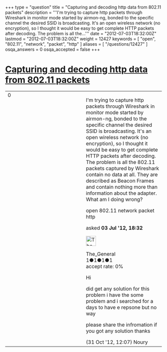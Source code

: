 +++
type = "question"
title = "Capturing and decoding http data from 802.11 packets"
description = '''I&#x27;m trying to capture http packets through Wireshark in monitor mode started by airmon-ng, bonded to the specific channel the desired SSID is broadcasting. It&#x27;s an open wireless network (no encryption), so I thought it would be easy to get complete HTTP packets after decoding. The problem is all the...'''
date = "2012-07-03T18:32:00Z"
lastmod = "2012-07-03T18:32:00Z"
weight = 12427
keywords = [ "open", "802.11", "network", "packet", "http" ]
aliases = [ "/questions/12427" ]
osqa_answers = 0
osqa_accepted = false
+++

<div class="headNormal">

# [Capturing and decoding http data from 802.11 packets](/questions/12427/capturing-and-decoding-http-data-from-80211-packets)

</div>

<div id="main-body">

<div id="askform">

<table id="question-table" style="width:100%;"><colgroup><col style="width: 50%" /><col style="width: 50%" /></colgroup><tbody><tr class="odd"><td style="width: 30px; vertical-align: top"><div class="vote-buttons"><div id="post-12427-score" class="post-score" title="current number of votes">0</div><div id="favorite-count" class="favorite-count"></div></div></td><td><div id="item-right"><div class="question-body"><p>I'm trying to capture http packets through Wireshark in monitor mode started by airmon-ng, bonded to the specific channel the desired SSID is broadcasting. It's an open wireless network (no encryption), so I thought it would be easy to get complete HTTP packets after decoding. The problem is all the 802.11 packets captured by Wireshark contain no data at all. They are described as Beacon Frames and contain nothing more than information about the adapter. What am I doing wrong?</p></div><div id="question-tags" class="tags-container tags">open 802.11 network packet http</div><div id="question-controls" class="post-controls"></div><div class="post-update-info-container"><div class="post-update-info post-update-info-user"><p>asked <strong>03 Jul '12, 18:32</strong></p><img src="https://secure.gravatar.com/avatar/4552ed53c41ee6a6b3861430ff47414d?s=32&amp;d=identicon&amp;r=g" class="gravatar" width="32" height="32" alt="The_General&#39;s gravatar image" /><p>The_General<br />
<span class="score" title="1 reputation points">1</span><span title="1 badges"><span class="badge1">●</span><span class="badgecount">1</span></span><span title="1 badges"><span class="silver">●</span><span class="badgecount">1</span></span><span title="1 badges"><span class="bronze">●</span><span class="badgecount">1</span></span><br />
<span class="accept_rate" title="Rate of the user&#39;s accepted answers">accept rate:</span> <span title="The_General has no accepted answers">0%</span></p></div></div><div id="comments-container-12427" class="comments-container"><span id="15431"></span><div id="comment-15431" class="comment"><div id="post-15431-score" class="comment-score"></div><div class="comment-text"><p>Hi</p><p>did get any solution for this problem i have the some problem and i searched for a days to have e repsone but no way</p><p>please share the infromation if you got any solution thanks</p></div><div id="comment-15431-info" class="comment-info"><span class="comment-age">(31 Oct '12, 12:07)</span> Noury</div></div></div><div id="comment-tools-12427" class="comment-tools"></div><div class="clear"></div><div id="comment-12427-form-container" class="comment-form-container"></div><div class="clear"></div></div></td></tr></tbody></table>

</div>

</div>

